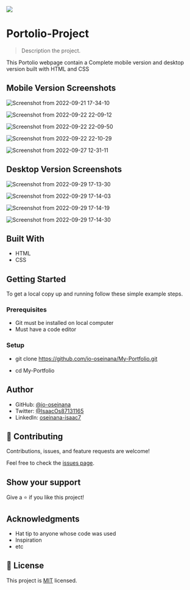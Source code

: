 ![](https://img.shields.io/badge/Microverse-blueviolet)

# Portolio-Project

> Description the project.
  
  This Portolio webpage contain a Complete mobile version and desktop version built with HTML and CSS
  
  ## Mobile Version Screenshots
  
  ![Screenshot from 2022-09-21 17-34-10](https://user-images.githubusercontent.com/105572944/191574647-8cc912f0-7cef-4598-94f9-43de79320d0d.png)

  ![Screenshot from 2022-09-22 22-09-12](https://user-images.githubusercontent.com/105572944/191863946-7fac78d6-fe6a-463a-bc2a-cc74336a1b55.png)
  
  ![Screenshot from 2022-09-22 22-09-50](https://user-images.githubusercontent.com/105572944/191863992-e838dace-e42c-4e82-8771-85e663fee87e.png)
  
  ![Screenshot from 2022-09-22 22-10-29](https://user-images.githubusercontent.com/105572944/191864005-3f48aa1c-1e85-42a6-bf1b-bbafdaf7899a.png)
  
  ![Screenshot from 2022-09-27 12-31-11](https://user-images.githubusercontent.com/105572944/192527040-e52028ff-4502-4979-91c5-93371fb8c2dd.png)
  
  ## Desktop Version Screenshots
  
  ![Screenshot from 2022-09-29 17-13-30](https://user-images.githubusercontent.com/105572944/193098320-12b3f0de-e4e8-4f8b-8c4a-1bc1b5c76b96.png)

  ![Screenshot from 2022-09-29 17-14-03](https://user-images.githubusercontent.com/105572944/193098383-8ed4a0a8-5f12-477e-a0ae-28f36b2614d8.png)
  
  ![Screenshot from 2022-09-29 17-14-19](https://user-images.githubusercontent.com/105572944/193098427-de30b352-d133-401c-989c-4910eec6e3d6.png)

  ![Screenshot from 2022-09-29 17-14-30](https://user-images.githubusercontent.com/105572944/193098465-e6e5b07b-8cd5-4092-8d1d-f0ce03ac2900.png)


## Built With
- HTML
- CSS


## Getting Started

To get a local copy up and running follow these simple example steps.

### Prerequisites

  - Git must be installed on local computer
  - Must have a code editor

### Setup
  - git clone https://github.com/io-oseinana/My-Portfolio.git
  
  - cd My-Portfolio


## Author

- GitHub: [@io-oseinana](https://github.com/io-oseinana)
- Twitter: [@IsaacOs87131165](https://twitter.com/IsaacOs87131165)
- LinkedIn: [oseinana-isaac7](www.linkedin.com/in/oseinana-isaac7)

## 🤝 Contributing

Contributions, issues, and feature requests are welcome!

Feel free to check the [issues page](../../issues/).

## Show your support

Give a ⭐️ if you like this project!

## Acknowledgments

- Hat tip to anyone whose code was used
- Inspiration
- etc

## 📝 License

This project is [MIT](./MIT.md) licensed.


